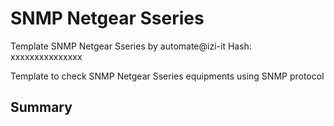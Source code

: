 # SNMP Netgear Sseries
Template SNMP Netgear Sseries by automate@izi-it
Hash: xxxxxxxxxxxxxxx

Template to check SNMP Netgear Sseries equipments using SNMP protocol
## Summary

